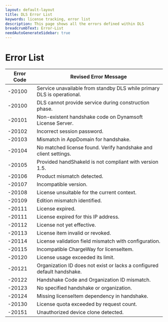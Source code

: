```yaml
---
layout: default-layout
title: DLS Error List
keywords: license tracking, error list
description: This page shows all the errors defined within DLS
breadcrumbText: Error-List
needAutoGenerateSidebar: true
---
```


# Error List

| Error Code | Revised Error Message                                                   |
| ---------- | ----------------------------------------------------------------------- |
| -20100     | Service unavailable from standby DLS while primary DLS is operational.  |
| -20100     | DLS cannot provide service during construction phase.                   |
| -20101     | Non-existent handshake code on Dynamsoft License Server.                |
| -20102     | Incorrect session password.                                             |
| -20103     | Mismatch in AppDomain for handshake.                                    |
| -20104     | No matched license found. Verify handshake and client settings.         |
| -20105     | Provided handShakeId is not compliant with version 1.5.                 |
| -20106     | Product mismatch detected.                                              |
| -20107     | Incompatible version.                                                   |
| -20108     | License unsuitable for the current context.                             |
| -20109     | Edition mismatch identified.                                            |
| -20111     | License expired.                                                        |
| -20111     | License expired for this IP address.                                    |
| -20112     | License not yet effective.                                              |
| -20113     | License item invalid or revoked.                                        |
| -20114     | License validation field mismatch with configuration.                   |
| -20115     | Incompatible ChargeWay for licenseItem.                                 |
| -20120     | License usage exceeded its limit.                                       |
| -20121     | Organization ID does not exist or lacks a configured default handshake. |
| -20122     | Handshake Code and Organization ID mismatch.                            |
| -20123     | No specified handshake or organization.                                 |
| -20124     | Missing licenseItem dependency in handshake.                            |
| -20130     | License quota exceeded by request count.                                |
| -20151     | Unauthorized device clone detected.                                     |